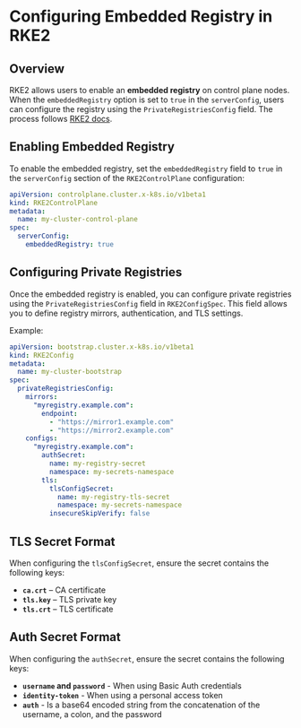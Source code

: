 # Configuring Embedded Registry in RKE2

## Overview

RKE2 allows users to enable an **embedded registry** on control plane nodes. When the `embeddedRegistry` option is set to `true` in the `serverConfig`, users can configure the registry using the `PrivateRegistriesConfig` field.
The process follows [RKE2 docs](https://docs.rke2.io/install/registry_mirror).

## Enabling Embedded Registry

To enable the embedded registry, set the `embeddedRegistry` field to `true` in the `serverConfig` section of the `RKE2ControlPlane` configuration:

```yaml
apiVersion: controlplane.cluster.x-k8s.io/v1beta1
kind: RKE2ControlPlane
metadata:
  name: my-cluster-control-plane
spec:
  serverConfig:
    embeddedRegistry: true
```

## Configuring Private Registries

Once the embedded registry is enabled, you can configure private registries using the `PrivateRegistriesConfig` field in `RKE2ConfigSpec`. This field allows you to define registry mirrors, authentication, and TLS settings.

Example:

```yaml
apiVersion: bootstrap.cluster.x-k8s.io/v1beta1
kind: RKE2Config
metadata:
  name: my-cluster-bootstrap
spec:
  privateRegistriesConfig:
    mirrors:
      "myregistry.example.com":
        endpoint:
          - "https://mirror1.example.com"
          - "https://mirror2.example.com"
    configs:
      "myregistry.example.com":
        authSecret:
          name: my-registry-secret
          namespace: my-secrets-namespace
        tls:
          tlsConfigSecret:
            name: my-registry-tls-secret
            namespace: my-secrets-namespace
          insecureSkipVerify: false
```

## TLS Secret Format

When configuring the `tlsConfigSecret`, ensure the secret contains the following keys:

- **`ca.crt`** – CA certificate
- **`tls.key`** – TLS private key
- **`tls.crt`** – TLS certificate

## Auth Secret Format

When configuring the `authSecret`, ensure the secret contains the following keys:

- **`username` and `password`** - When using Basic Auth credentials
- **`identity-token`** - When using a personal access token
- **`auth`** - Is a base64 encoded string from the concatenation of the username, a colon, and the password
